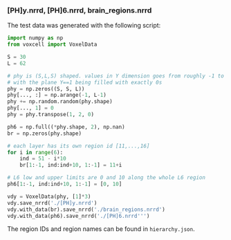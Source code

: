 ### [PH]y.nrrd, [PH]6.nrrd, brain_regions.nrrd

The test data was generated with the following script:

```python
import numpy as np
from voxcell import VoxelData

S = 30
L = 62

# phy is (S,L,S) shaped. values in Y dimension goes from roughly -1 to 61
# with the plane Y==1 being filled with exactly 0s
phy = np.zeros((S, S, L))
phy[..., :] = np.arange(-1, L-1)
phy += np.random.random(phy.shape)
phy[..., 1] = 0
phy = phy.transpose(1, 2, 0)

ph6 = np.full((*phy.shape, 2), np.nan)
br = np.zeros(phy.shape)

# each layer has its own region id [11,...,16]
for i in range(6):
    ind = 51 - i*10
    br[1:-1, ind:ind+10, 1:-1] = 11+i

# L6 low and upper limits are 0 and 10 along the whole L6 region
ph6[1:-1, ind:ind+10, 1:-1] = [0, 10]

vdy = VoxelData(phy, [1]*3)
vdy.save_nrrd('./[PH]y.nrrd')
vdy.with_data(br).save_nrrd('./brain_regions.nrrd')
vdy.with_data(ph6).save_nrrd('./[PH]6.nrrd''')
```

The region IDs and region names can be found in `hierarchy.json`.
